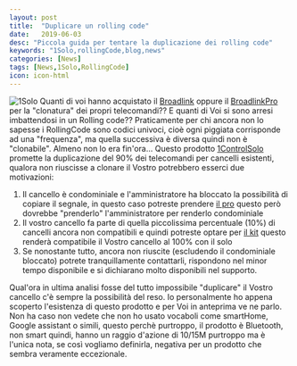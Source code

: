 ```yaml
---
layout: post
title:  "Duplicare un rolling code"
date:   2019-06-03
desc: "Piccola guida per tentare la duplicazione dei rolling code"
keywords: "1Solo,rollingCode,blog,news"
categories: [News]
tags: [News,1Solo,RollingCode]
icon: icon-html
---
```

![1Solo](https://images-na.ssl-images-amazon.com/images/I/71aLJolh74L._SL1500_.jpg)
Quanti di voi hanno acquistato il [Broadlink](https://amzn.to/2WcomYu) oppure il [BroadlinkPro](https://amzn.to/2WbgvdB) per la "clonatura" dei propri telecomandi??
E quanti di Voi si sono arresi imbattendosi in un Rolling code?? Praticamente per chi ancora non lo sapesse i RollingCode sono codici univoci, cioè ogni piggiata corrisponde 
ad una "frequenza", ma quella successiva è diversa quindi non è "clonabile". Almeno non lo era fin'ora...
Questo prodotto [1ControlSolo](https://amzn.to/2Il1Bwq) promette la duplicazione del 90% dei telecomandi per cancelli esistenti, qualora non riuscisse a clonare il Vostro potrebbero esserci due motivazioni: <br>
1) Il cancello è condominiale e l'amministratore ha bloccato la possibilità di copiare il segnale, in questo caso potreste prendere [il pro](https://amzn.to/2EQbL7m)
questo però dovrebbe "prenderlo" l'amministratore per renderlo condominiale
2) Il vostro cancello fa parte di quella piccolissima percentuale (10%) di cancelli ancora non compatibili e quindi potreste optare per [il kit](https://amzn.to/2EO2NYc)
questo renderà compatibile il Vostro cancello al 100% con il solo
3) Se nonostante tutto, ancora non riuscite (escludendo il condominiale bloccato) potrete tranquillamente contattarli, rispondono nel minor tempo disponibile e si dichiarano molto disponibili nel supporto. <br>

Qual'ora in ultima analisi fosse del tutto impossibile "duplicare" il Vostro cancello c'è sempre la possibilità del reso.
Io personalmente ho appena scoperto l'esistenza di questo prodotto e per Voi in anteprima ve ne parlo. Non ha caso non vedete che non ho usato vocaboli come smartHome, Google assistant o simili, questo perchè purtroppo,
il prodotto è Bluetooth, non smart quindi, hanno un raggio d'azione di 10/15M purtroppo ma è l'unica nota, se così vogliamo definirla, negativa per un prodotto che sembra veramente eccezionale.
